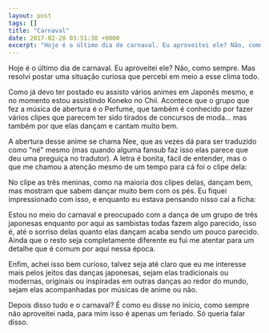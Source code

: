 ```yaml
---
layout: post
tags: []
title: "Carnaval"
date: 2017-02-28 03:51:38 +0000
excerpt: "Hoje é o último dia de carnaval. Eu aproveitei ele? Não, como sempre. Mas resolvi postar uma situação curiosa que percebi em meio a esse..."
---
```


Hoje é o último dia de carnaval. Eu aproveitei ele? Não, como sempre. Mas resolvi postar uma situação curiosa que percebi em meio a esse clima todo.

Como já devo ter postado eu assisto vários animes em Japonês mesmo, e no momento estou assistindo Koneko no Chii. Acontece que o grupo que fez a música de abertura é o Perfume, que também é conhecido por fazer vários clipes que parecem ter sido tirados de concursos de moda… mas também por que elas dançam e cantam muito bem.

A abertura desse anime se chama Nee, que as vezes dá para ser traduzido como "né" mesmo (mas quando alguma fansub faz isso elas parece que deu uma preguiça no tradutor). A letra é bonita, fácil de entender, mas o que me chamou a atenção mesmo de um tempo para cá foi o clipe dela:

No clipe as três meninas, como na maioria dos clipes delas, dançam bem, mas mostram que sabem dançar muito bem com os pés. Eu fiquei impressionado com isso, e enquanto eu estava pensando nisso caí a ficha:

Estou no meio do carnaval e preocupado com a dança de um grupo de três japonesas enquanto por aqui as sambistas todas fazem algo parecido, isso é, até o sorriso delas quanto elas dançam acaba sendo um pouco parecido. Ainda que o resto seja completamente diferente eu fui me atentar para um detalhe que é comum por aqui nessa época.

Enfim, achei isso bem curioso, talvez seja até claro que eu me interesse mais pelos jeitos das danças japonesas, sejam elas tradicionais ou modernas, originais ou inspiradas em outras danças ao redor do mundo, sejam elas acompanhadas por músicas de anime ou não.

Depois disso tudo e o carnaval? É como eu disse no início, como sempre não aproveitei nada, para mim isso é apenas um feriado. Só queria falar disso.

